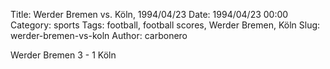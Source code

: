 Title: Werder Bremen vs. Köln, 1994/04/23
Date: 1994/04/23 00:00
Category: sports
Tags: football, football scores, Werder Bremen, Köln
Slug: werder-bremen-vs-koln
Author: carbonero


Werder Bremen 3 - 1 Köln
